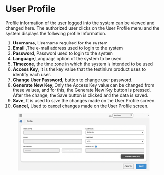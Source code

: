 # User Profile

Profile information of the user logged into the system can be viewed and changed here. The authorized user clicks on the User Profile menu and the system displays the following profile Information.

1. **Username**, Username required for the system
2. **Email** ,The e-mail address used to login to the system
3. **Password**, Password used to login to the system
4. **Language**,Language option of the system to be used
5. **Timezone**, the time zone in which the system is intended to be used
6. **Access Key**, It is the key value that the testinium product uses to identify each user.
7. **Change User Password,** button to change user password.
8. **Generate New Key,** Only the Access Key value can be changed from these values, and for this, the Generate New Key button is pressed. After the change, the Save button is clicked and the data is saved.
9. **Save,** It is used to save the changes made on the User Profile screen.
10. **Cancel,** Used to cancel changes made on the User Profile screen.

<figure><img src="../.gitbook/assets/Ekran Resmi 2023-06-19 23.44.37.png" alt=""><figcaption></figcaption></figure>
